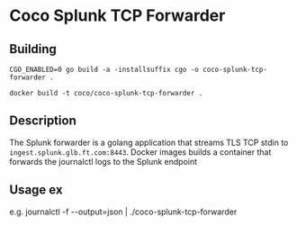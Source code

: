 # Coco Splunk TCP Forwarder

## Building
```
CGO_ENABLED=0 go build -a -installsuffix cgo -o coco-splunk-tcp-forwarder .

docker build -t coco/coco-splunk-tcp-forwarder .
```

## Description
The Splunk forwarder is a golang application that streams TLS TCP stdin to `ingest.splunk.glb.ft.com:8443`.
Docker images builds a container that forwards the journalctl logs to the Splunk endpoint
 
## Usage ex
e.g. journalctl -f --output=json | ./coco-splunk-tcp-forwarder
